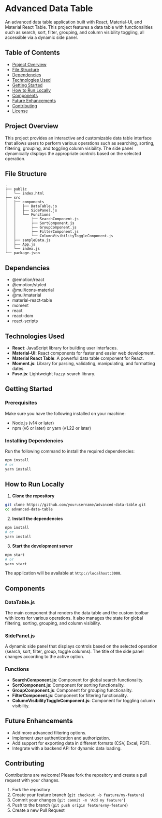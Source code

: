 # Advanced Data Table

An advanced data table application built with React, Material-UI, and Material React Table. This project features a data table with functionalities such as search, sort, filter, grouping, and column visibility toggling, all accessible via a dynamic side panel.

## Table of Contents

- [Project Overview](#project-overview)
- [File Structure](#file-structure)
- [Dependencies](#dependencies)
- [Technologies Used](#technologies-used)
- [Getting Started](#getting-started)
- [How to Run Locally](#how-to-run-locally)
- [Components](#components)
- [Future Enhancements](#future-enhancements)
- [Contributing](#contributing)
- [License](#license)

## Project Overview

This project provides an interactive and customizable data table interface that allows users to perform various operations such as searching, sorting, filtering, grouping, and toggling column visibility. The side panel dynamically displays the appropriate controls based on the selected operation.

## File Structure

```plaintext
.
├── public
│   └── index.html
├── src
│   ├── components
│   │   ├── DataTable.js
│   │   ├── SidePanel.js
│   │   └── Functions
│   │       ├── SearchComponent.js
│   │       ├── SortComponent.js
│   │       ├── GroupComponent.js
│   │       ├── FilterComponent.js
│   │       └── ColumnVisibilityToggleComponent.js
│   ├── sampleData.js
│   ├── App.js
│   └── index.js
└── package.json
```

## Dependencies

- @emotion/react
- @emotion/styled
- @mui/icons-material
- @mui/material
- material-react-table
- moment
- react
- react-dom
- react-scripts

## Technologies Used

- **React**: JavaScript library for building user interfaces.
- **Material-UI**: React components for faster and easier web development.
- **Material React Table**: A powerful data table component for React.
- **Moment.js**: Library for parsing, validating, manipulating, and formatting dates.
- **Fuse.js**: Lightweight fuzzy-search library.

## Getting Started

### Prerequisites

Make sure you have the following installed on your machine:

- Node.js (v14 or later)
- npm (v6 or later) or yarn (v1.22 or later)

### Installing Dependencies

Run the following command to install the required dependencies:

```bash
npm install
# or
yarn install
```

## How to Run Locally

1. **Clone the repository**

```bash
git clone https://github.com/yourusername/advanced-data-table.git
cd advanced-data-table
```

2. **Install the dependencies**

```bash
npm install
# or
yarn install
```

3. **Start the development server**

```bash
npm start
# or
yarn start
```

The application will be available at `http://localhost:3000`.

## Components

### DataTable.js

The main component that renders the data table and the custom toolbar with icons for various operations. It also manages the state for global filtering, sorting, grouping, and column visibility.

### SidePanel.js

A dynamic side panel that displays controls based on the selected operation (search, sort, filter, group, toggle columns). The title of the side panel changes according to the active option.

### Functions

- **SearchComponent.js**: Component for global search functionality.
- **SortComponent.js**: Component for sorting functionality.
- **GroupComponent.js**: Component for grouping functionality.
- **FilterComponent.js**: Component for filtering functionality.
- **ColumnVisibilityToggleComponent.js**: Component for toggling column visibility.

## Future Enhancements

- Add more advanced filtering options.
- Implement user authentication and authorization.
- Add support for exporting data in different formats (CSV, Excel, PDF).
- Integrate with a backend API for dynamic data loading.

## Contributing

Contributions are welcome! Please fork the repository and create a pull request with your changes.

1. Fork the repository
2. Create your feature branch (`git checkout -b feature/my-feature`)
3. Commit your changes (`git commit -m 'Add my feature'`)
4. Push to the branch (`git push origin feature/my-feature`)
5. Create a new Pull Request
